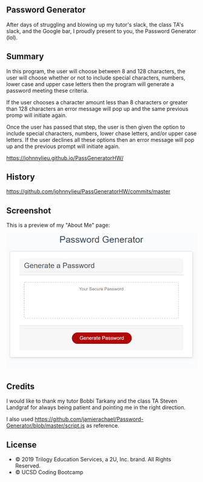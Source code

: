 ## Password Generator
After days of struggling and blowing up my tutor's slack, the class TA's slack, and the Google bar, I proudly present to you, the Password Generator (lol).

## Summary

In this program, the user will choose between 8 and 128 characters, the user will choose whether or not to include special characters, numbers, lower case and upper case letters then the program will generate a password meeting these criteria.

If the user chooses a character amount less than 8 characters or greater than 128 characters an error message will pop up and the same previous promp will initiate again.

Once the user has passed that step, the user is then given the option to include special characters, numbers, lower chase letters, and/or upper case letters. If the user declines all these options then an error message will pop up and the previous prompt will initiate again.

https://johnnylieu.github.io/PassGeneratorHW/

## History

https://github.com/johnnylieu/PassGeneratorHW/commits/master

## Screenshot

This is a preview of my "About Me" page:

![Password Generator](passwordGenerator.bmp)

## Credits
I would like to thank my tutor Bobbi Tarkany and the class TA Steven Landgraf for always being patient and pointing me in the right direction.

I also used https://github.com/jamierachael/Password-Generator/blob/master/script.js as reference.

## License
 
* © 2019 Trilogy Education Services, a 2U, Inc. brand. All Rights Reserved.
* © UCSD Coding Bootcamp